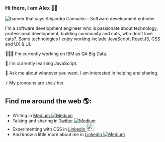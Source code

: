 ### Hi there, I am Alex 👋🏻
<img src="https://raw.githubusercontent.com/alexcamachogz/alexcamachogz/master/portada-alex.png" alt="banner that says Alejandra Camacho - Software development enfineer">

I'm a software development engineer who is passionate about technology, professional development, building community and cats, who don't love cats?. Some technologies I enjoy working include JavaScript, ReactJS, CSS and UX & UI. 

👩🏻‍💻 I'm currently working on IBM as QA Big Data.

🌱 I'm currently learning JavaScript.

💬 Ask me about whatever you want. I am interested in helping and sharing.

⚡ My pronouns are she / her.

## Find me around the web 🌎:
- Writing in <a href="https://medium.com/@alexcamachogz">Medium <img src="https://raw.githubusercontent.com/alexcamachogz/alexcamachogz/master/icons/medium.png" alt="Medium"></a>
- Talking and sharing in <a href="https://medium.com/@alexcamachogz">Twitter <img src="https://raw.githubusercontent.com/alexcamachogz/alexcamachogz/master/icons/twitter.png" alt="Medium"></a>
- Experimenting with CSS in <a href="https://codepen.io/alexcamachogz">Linkedin <img src="https://raw.githubusercontent.com/alexcamachogz/alexcamachogz/master/icons/codepen.png" alt="Codepen" width="24px"></a>
- And know a little more about me in <a href="https://www.linkedin.com/in/alexcamachogz/">Linkedin <img src="https://raw.githubusercontent.com/alexcamachogz/alexcamachogz/master/icons/linkedin.png" alt="Medium"></a>
